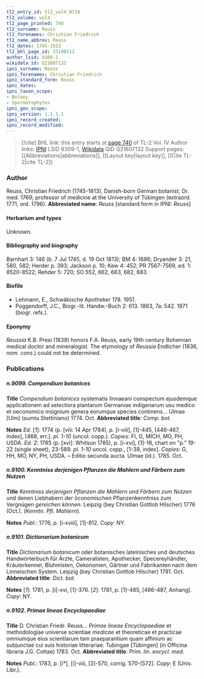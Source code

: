 ```yaml
---
tl2_entry_id: tl2_vol4_0719
tl2_volume: vol4
tl2_page_printed: 740
tl2_surname: Reuss
tl2_forenames: Christian Friedrich
tl2_name_abbrev: Reuss
tl2_dates: 1745-1813
tl2_bhl_page_id: 33190211
author_lsid: 8309-1
wikidata_id: Q21607132
ipni_surname: Reuss
ipni_forenames: Christian Friedrich
ipni_standard_form: Reuss
ipni_dates: 
ipni_taxon_scope: 
- Botany
- Spermatophytes
ipni_geo_scope: 
ipni_version: 1.1.1.1
ipni_record_created: 
ipni_record_modified:
---
```


> [!cite] BHL link: this entry starts at [page 740](https://www.biodiversitylibrary.org/page/33190211) of TL-2 Vol. IV
> Author links: [IPNI](https://www.ipni.org/a/8309-1) LSID 8309-1, [Wikidata](https://www.wikidata.org/wiki/Q21607132) QID Q21607132
> Support pages: [[Abbreviations|abbreviations]], [[Layout key|layout key]], [[Cite TL-2|cite TL-2]]

### Author

Reuss, Christian Friedrich (1745-1813), Danish-born German botanist; Dr. med. 1769; professor of medicine at the University of Tübingen (extraord. 1771, ord. 1796). 
**Abbreviated name**: *Reuss* \[standard form in IPNI: *Reuss*\]

#### Herbarium and types

Unknown.

#### Bibliography and biography

Barnhart 3: 146 (b. 7 Jul 1745, d. 19 Oct 1813); BM 4: 1686; Dryander 3: 21, 580, 582; Herder p. 393; Jackson p. 10; Kew 4: 452; PR 7567-7569, ed. 1: 8520-8522; Rehder 5: 720; SO 552, 662, 663, 682, 683.

#### Biofile

- Lehmann, E., Schwäbische Apotheker 178. 1951.
- Poggendorff, J.C., Biogr.-lit. Handw.-Buch 2: 613. 1863, 7a: 542. 1971 (biogr. refs.).

#### Eponymy

*Reussia* K.B. Presi (1838) honors F.A. Reuss, early 19th century Bohemian medical doctor and mineralogist. The etymology of *Reussia* Endlicher (1836, *nom. cons.*) could not be determined.

### Publications

##### n.9099. Compendium botanices

**Title**
*Compendium botanices* systematis linnaeani conspectum ejusdemque applicationem ad selectiora plantarum Germaniae indigenarum usu medico et oeconomico insignium genera eorumque species continens... Ulmae \[Ulm\] (sumtu Stettiniano) 1774. Oct.
**Abbreviated title**: *Comp. bot.*

**Notes**
*Ed*. \[*1*\]: 1774 (p. \[viii: 14 Apr 1784), p. \[i-viii\], \[1\]-445, \[446-467, index\], \[468, err.\]. *pl. 1-10* (uncol. copp.). *Copies*: FI, G, MICH, MO, PH, USDA.
*Ed. 2*: 1785 (p. \[xvi\]: Whitsun 1785), p. \[i-xvi\], \[1\]-18, chart on "p." 19-22 (single sheet), 23-589. *pl. 1-10* uncol. copp., \[1-38, index\]. *Copies*: G, HH, MO, NY, PH, USDA. – Editio secunda aucta. Ulmae (id.). 1785. Oct.

##### n.9100. Kenntniss derjenigen Pflanzen die Mahlern und Färbern zum Nutzen

**Title**
*Kenntniss derjenigen Pflanzen die Mahlern und Färbern zum Nutzen* und denen Liebhabern der öconomischen Pflanzenkenntniss zum Vergnügen *gereichen können*. Leipzig (bey Christian Gottlob Hilscher) 1776 (Oct.). (*Kenntn. Pfl. Mahlern*).

**Notes**
*Publ*.: 1776, p. \[i-xviii\], \[1\]-812. *Copy*: NY.

##### n.9101. Dictionarium botanicum

**Title**
*Dictionarium botanicum* oder botanisches lateinisches und deutsches Handwörterbuch für Ärzte, Cameralisten, Apothecker, Specereyhändler, Kräuterkenner, Bluhmisten, Oekonomen, Gärtner und Fabrikanten nach dem Linneischen System. Leipzig (bey Christian Gottlob Hilscher) 1781. Oct.
**Abbreviated title**: *Dict. bot.*

**Notes**
\[*1*\]: 1781, p. \[i\]-xvi, \[1\]-376.
\[*2*\]: 1781, p. \[1\]-485, \[486-487, Anhang\].
*Copy*: NY.

##### n.9102. Primae lineae Encyclopaediae

**Title**
D. Christian Friedr. Reuss... *Primae lineae Encyclopaediae* et methodologiae universe scientiae *medicae* et theoreticae et practicae omniumque eius scientiarum tam praeparantium quam affinium ac subjunctae cui suis historiae litterariae. Tubingae \[Tübingen\] (in Officina libraria J.G. Cottae) 1783. Oct.
**Abbreviated title**: *Prim. lin. encycl. med.*

**Notes**
*Publ*.: 1783, p. \[i\*\], \[i\]-viii, \[3\]-570, corrig. 570-\[572\]. *Copy*: E (Univ. Libr.).


